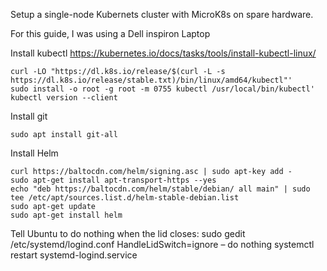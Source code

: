 Setup a single-node Kubernets cluster with MicroK8s on spare hardware.

For this guide, I was using a Dell inspiron Laptop


Install kubectl
https://kubernetes.io/docs/tasks/tools/install-kubectl-linux/

```
curl -LO "https://dl.k8s.io/release/$(curl -L -s https://dl.k8s.io/release/stable.txt)/bin/linux/amd64/kubectl"'
sudo install -o root -g root -m 0755 kubectl /usr/local/bin/kubectl'
kubectl version --client
```

Install git

```
sudo apt install git-all
```

Install Helm

```
curl https://baltocdn.com/helm/signing.asc | sudo apt-key add -
sudo apt-get install apt-transport-https --yes
echo "deb https://baltocdn.com/helm/stable/debian/ all main" | sudo tee /etc/apt/sources.list.d/helm-stable-debian.list
sudo apt-get update
sudo apt-get install helm
```

Tell Ubuntu to do nothing when the lid closes:
sudo gedit /etc/systemd/logind.conf
HandleLidSwitch=ignore – do nothing
systemctl restart systemd-logind.service
